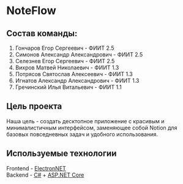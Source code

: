 # NoteFlow

## Состав команды:
1. Гончаров Егор Сергеевич - ФИИТ 2.5
2. Симонов Александр Александрович - ФИИТ 2.5
3. Селезнев Егор Сергеевич - ФИИТ 2.5
4. Вихров Матвей Николаевич - ФИИТ 1.3
5. Потрясов Святослав Алексеевич - ФИИТ 1.3
6. Игнатов Александр Александрович - ФИИТ 1.3
7. Гречинский Илья Витальевич - ФИИТ 1.1

## Цель проекта
Наша цель - создать десктопное приложение с красивым и минималистичным интерфейсом, заменяющее собой Notion для базовых повседневных задач и удобного использования.

## Используемые технологии
Frontend - [ElectronNET](https://github.com/ElectronNET/Electron.NET)  
Backend - [C#](https://learn.microsoft.com/ru-ru/dotnet/csharp/) + [ASP.NET Core](https://dotnet.microsoft.com/ru-ru/apps/aspnet)
